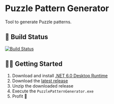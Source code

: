 # Puzzle Pattern Generator
Tool to generate Puzzle patterns.

## 🚀 Build Status
[![Build Status](https://masch0212.visualstudio.com/MaSch/_apis/build/status/MaSch0212.puzzle-pattern-generator?branchName=main)](https://masch0212.visualstudio.com/MaSch/_build/latest?definitionId=8&branchName=main)

## 🐱‍🏍 Getting Started

1. Download and install [.NET 6.0 Desktop Runtime](https://dotnet.microsoft.com/en-us/download/dotnet/6.0)
2. Download the [latest release](github.com/MaSch0212/puzzle-pattern-generator/releases/latest)
3. Unzip the downloaded release
4. Execute the `PuzzlePatternGenerator.exe`
5. Profit 🏅